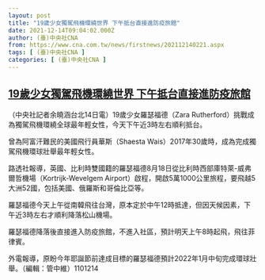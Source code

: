 ```yaml
---
layout: post
title: "19歲少女獨駕飛機環繞世界 下午抵台直接進防疫旅館"
date: 2021-12-14T09:04:02.000Z
author: (臺)中央社CNA
from: https://www.cna.com.tw/news/firstnews/202112140221.aspx
tags: [ (臺)中央社CNA ]
categories: [ (臺)中央社CNA ]
---
```

<!--1639472642000-->
[19歲少女獨駕飛機環繞世界 下午抵台直接進防疫旅館](https://www.cna.com.tw/news/firstnews/202112140221.aspx)
------

<div>
<div></div><div><p>（中央社記者余曉涵台北14日電）19歲少女羅瑟福德（Zara Rutherford）挑戰成為獨駕飛機環繞全球最年輕女性，今天下午近3時左右順利抵台。</p><p>曾為阿富汗難民的美國飛行員華斯（Shaesta Wais）2017年30歲時，成為完成獨駕飛機環球壯舉最年輕女性。</p><p>路透社報導，英國、比利時雙國籍的羅瑟福德8月18日從比利時西部庫特萊-威弗爾哲機場（Kortrijk-Wevelgem Airport）啟程，開啟5萬1000公里旅程，要飛越5大洲52國，包括美國、俄羅斯和哥倫比亞等。</p><p>羅瑟福德今天上午從南韓飛往台灣，原本定於中午12時抵達，但因天候因素，下午近3時左右才順利降落松山機場。</p><p>羅瑟福德降落後直接進入防疫旅館，不進入社區，預計明天上午8時起飛，飛往菲律賓。</p><p>外電報導，原盼今年耶誕節前達成目標的羅瑟福德預計2022年1月中旬完成環球壯舉。（編輯：管中維）1101214</p></div>
</div>
